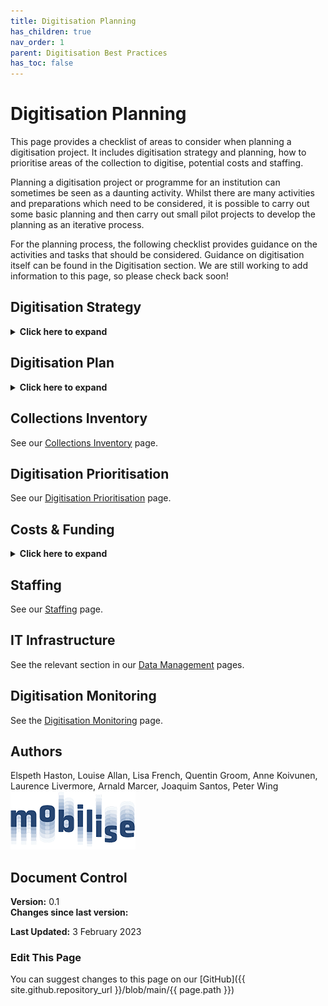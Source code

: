 ```yaml
---
title: Digitisation Planning
has_children: true
nav_order: 1
parent: Digitisation Best Practices
has_toc: false
---
```

# Digitisation Planning

This page provides a checklist of areas to consider when planning a digitisation project. It includes digitisation strategy and planning, how to prioritise areas of the collection to digitise, potential costs and staffing.

Planning a digitisation project or programme for an institution can sometimes be seen as a daunting activity. Whilst there are many activities and preparations which need to be considered, it is possible to carry out some basic planning and then carry out small pilot projects to develop the planning as an iterative process.

For the planning process, the following checklist provides guidance on the activities and tasks that should be considered. Guidance on digitisation itself can be found in the Digitisation section. We are still working to add information to this page, so please check back soon!

## Digitisation Strategy
<details>
	<summary><strong>Click here to expand</strong></summary>
	<p>A digitisation strategy provides a high-level blueprint for the digitisation of the collections within a specific timeline. It would normally include sections covering the vision, the reasons for digitising, 
	the intended users of the digitised specimens, the scope and prioritisation, the strategic objectives and metrics of success and impact. Additional sections may also include policy and legal
	aspects, mission and principles.</p>
	<p> Examples of digitisation strategies include:</p>
	<ul>
		<li><a href="https://bonn.leibniz-lib.de/en/research/collections/digitization-strategy">Forschungs Museum Koenig</a></li>
		<li><a href="https://www.loc.gov/acq/devpol/Digital%20Collections%20Strategy%20Overview_final.pdf">Library of Congress</a> (opens pdf)</li>
		<li><a href="https://www.nla.gov.au/about-us/corporate-documents/corporate-strategies/digital-access-collections-digitisation-strategy">National Library of Australia</a></li>
		<li><a href="https://collectionstrust.org.uk/resource/creating-your-digitisation-strategy/">Collections Trust</a></li>
		<li><a href="https://www.si.edu/content/pdf/about/2010_si_digitization_plan.pdf">Smithsonian Institute</a> (opens pdf)</li>
		
	</ul>
</details>

## Digitisation Plan
<details>
	<summary><strong>Click here to expand</strong></summary>
	<p>A digitisation plan provides a detailed, quantifiable and measurable plan of work. It would normally define specific objectives, activities, targets, responsibilities and deadlines for 
	delivering your digitisation strategy.</p>
	<p> Examples include:</p>
	<ul>
		<li><a href="https://www.artscouncil.org.uk/sites/default/files/download-file/Digital_Policy_Plan_guidelines.pdf">The Arts Council of England</a> (opens pdf)</li>
		<li><a href="https://www.archives.norfolk.gov.uk/community-archives/digitisation/creating-a-digitisation-plan">Norfolk Record Office</a> </li>
	</ul>
</details>

## Collections Inventory
See our [Collections Inventory](/DigitisationPlanning/CollectionsInventory.html) page.

## Digitisation Prioritisation
See our [Digitisation Prioritisation](/DigitisationPlanning/DigPrioritisation.html) page.

## Costs & Funding
<details>
	<summary><strong>Click here to expand</strong></summary>
	<p>There is information available about digitisation costs in these journal articles:

* Costbook of the digitisation infrastructure of DiSSCo [https://doi.org/10.3897/rio.6.e58915](https://doi.org/10.3897/rio.6.e58915)
		
* A cost analysis of transcription systems [https://doi.org/10.3897/rio.6.e56211](https://doi.org/10.3897/rio.6.e56211)</p>
</details>

## Staffing
See our [Staffing](/DigitisationPlanning/Staffing.html) page.

## IT Infrastructure
See the relevant section in our [Data Management](/DataManagement/InfrastructureRecs.html) pages.

## Digitisation Monitoring
See the [Digitisation Monitoring](https://dissco.github.io/DigitisationPlanning/DigitisationMonitoring/DigitisationMonitoring.html) page.

## Authors
Elspeth Haston, Louise Allan, Lisa French, Quentin Groom, Anne Koivunen, Laurence Livermore, Arnald Marcer, Joaquim Santos, Peter Wing\
![Cost Mobilise Logo](/images/Logos/Mobilise.png)

## Document Control
**Version:** 0.1\
**Changes since last version:**

**Last Updated:** 3 February 2023

### Edit This Page
You can suggest changes to this page on our [GitHub]({{ site.github.repository_url }}/blob/main/{{ page.path }})
